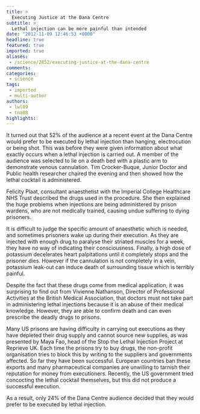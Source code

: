 ```yaml
---
title: >
  Executing Justice at the Dana Centre
subtitle: >
  Lethal injection can be more painful than intended
date: "2012-11-09 12:46:53 +0000"
headline: true
featured: true
imported: true
aliases:
 - /science/2852/executing-justice-at-the-dana-centre
comments:
categories:
 - science
tags:
 - imported
 - multi-author
authors:
 - lwl09
 - tna08
highlights:
---
```


It turned out that 52% of the audience at a recent event at the Dana Centre would prefer to be executed by lethal injection than hanging, electrocution or being shot. This was before they were given information about what exactly occurs when a lethal injection is carried out.
 A member of the audience was selected to lie on a death bed with a plastic arm to demonstrate venous cannulation. Tim Crocker-Buque, Junior Doctor and Public health researcher chaired the evening and then showed how the lethal cocktail is administered.

Felicity Plaat, consultant anaesthetist with the Imperial College Healthcare NHS Trust described the drugs used in the procedure. She then explained the huge problems when injections are being administered by prison wardens, who are not medically trained, causing undue suffering to dying prisoners.

It is difficult to judge the specific amount of anaesthetic which is needed, and sometimes prisoners wake up during their execution. As they are injected with enough drug to paralyse their striated muscles for a week, they have no way of indicating their consciousness. Finally, a high dose of potassium decelerates heart palpitations until it completely stops and the prisoner dies. However if the cannulation is not completely in a vein, potassium leak-out can induce death of surrounding tissue which is terribly painful.

Despite the fact that these drugs come from medical application, it was surprising to find out from Vivienne Nathanson, Director of Professional Activities at the British Medical Association, that doctors must not take part in administering lethal injections because it is an abuse of their medical knowledge. However, they are able to confirm death and can even prescribe the deadly drugs to prisons.

Many US prisons are having difficulty in carrying out executions as they have depleted their drug supply and cannot source new supplies, as was presented by Maya Fao, head of the Stop the Lethal Injection Project at Reprieve UK. Each time the prisons try to buy drugs, the non-profit organisation tries to block this by writing to the suppliers and governments affected. So far they have been successful. European countries ban these exports and many pharmaceutical companies are unwilling to tarnish their reputation for money from executioners. Recently, the US government tried concocting the lethal cocktail themselves, but this did not produce a successful execution.

As a result, only 24% of the Dana Centre audience decided that they would prefer to be executed by lethal injection.
